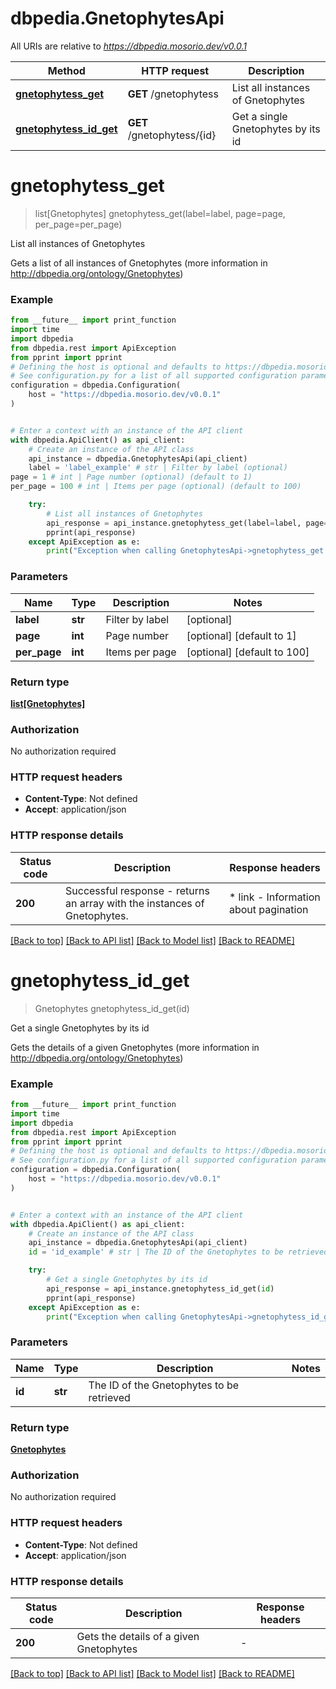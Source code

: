 # dbpedia.GnetophytesApi

All URIs are relative to *https://dbpedia.mosorio.dev/v0.0.1*

Method | HTTP request | Description
------------- | ------------- | -------------
[**gnetophytess_get**](GnetophytesApi.md#gnetophytess_get) | **GET** /gnetophytess | List all instances of Gnetophytes
[**gnetophytess_id_get**](GnetophytesApi.md#gnetophytess_id_get) | **GET** /gnetophytess/{id} | Get a single Gnetophytes by its id


# **gnetophytess_get**
> list[Gnetophytes] gnetophytess_get(label=label, page=page, per_page=per_page)

List all instances of Gnetophytes

Gets a list of all instances of Gnetophytes (more information in http://dbpedia.org/ontology/Gnetophytes)

### Example

```python
from __future__ import print_function
import time
import dbpedia
from dbpedia.rest import ApiException
from pprint import pprint
# Defining the host is optional and defaults to https://dbpedia.mosorio.dev/v0.0.1
# See configuration.py for a list of all supported configuration parameters.
configuration = dbpedia.Configuration(
    host = "https://dbpedia.mosorio.dev/v0.0.1"
)


# Enter a context with an instance of the API client
with dbpedia.ApiClient() as api_client:
    # Create an instance of the API class
    api_instance = dbpedia.GnetophytesApi(api_client)
    label = 'label_example' # str | Filter by label (optional)
page = 1 # int | Page number (optional) (default to 1)
per_page = 100 # int | Items per page (optional) (default to 100)

    try:
        # List all instances of Gnetophytes
        api_response = api_instance.gnetophytess_get(label=label, page=page, per_page=per_page)
        pprint(api_response)
    except ApiException as e:
        print("Exception when calling GnetophytesApi->gnetophytess_get: %s\n" % e)
```

### Parameters

Name | Type | Description  | Notes
------------- | ------------- | ------------- | -------------
 **label** | **str**| Filter by label | [optional] 
 **page** | **int**| Page number | [optional] [default to 1]
 **per_page** | **int**| Items per page | [optional] [default to 100]

### Return type

[**list[Gnetophytes]**](Gnetophytes.md)

### Authorization

No authorization required

### HTTP request headers

 - **Content-Type**: Not defined
 - **Accept**: application/json

### HTTP response details
| Status code | Description | Response headers |
|-------------|-------------|------------------|
**200** | Successful response - returns an array with the instances of Gnetophytes. |  * link - Information about pagination <br>  |

[[Back to top]](#) [[Back to API list]](../README.md#documentation-for-api-endpoints) [[Back to Model list]](../README.md#documentation-for-models) [[Back to README]](../README.md)

# **gnetophytess_id_get**
> Gnetophytes gnetophytess_id_get(id)

Get a single Gnetophytes by its id

Gets the details of a given Gnetophytes (more information in http://dbpedia.org/ontology/Gnetophytes)

### Example

```python
from __future__ import print_function
import time
import dbpedia
from dbpedia.rest import ApiException
from pprint import pprint
# Defining the host is optional and defaults to https://dbpedia.mosorio.dev/v0.0.1
# See configuration.py for a list of all supported configuration parameters.
configuration = dbpedia.Configuration(
    host = "https://dbpedia.mosorio.dev/v0.0.1"
)


# Enter a context with an instance of the API client
with dbpedia.ApiClient() as api_client:
    # Create an instance of the API class
    api_instance = dbpedia.GnetophytesApi(api_client)
    id = 'id_example' # str | The ID of the Gnetophytes to be retrieved

    try:
        # Get a single Gnetophytes by its id
        api_response = api_instance.gnetophytess_id_get(id)
        pprint(api_response)
    except ApiException as e:
        print("Exception when calling GnetophytesApi->gnetophytess_id_get: %s\n" % e)
```

### Parameters

Name | Type | Description  | Notes
------------- | ------------- | ------------- | -------------
 **id** | **str**| The ID of the Gnetophytes to be retrieved | 

### Return type

[**Gnetophytes**](Gnetophytes.md)

### Authorization

No authorization required

### HTTP request headers

 - **Content-Type**: Not defined
 - **Accept**: application/json

### HTTP response details
| Status code | Description | Response headers |
|-------------|-------------|------------------|
**200** | Gets the details of a given Gnetophytes |  -  |

[[Back to top]](#) [[Back to API list]](../README.md#documentation-for-api-endpoints) [[Back to Model list]](../README.md#documentation-for-models) [[Back to README]](../README.md)

